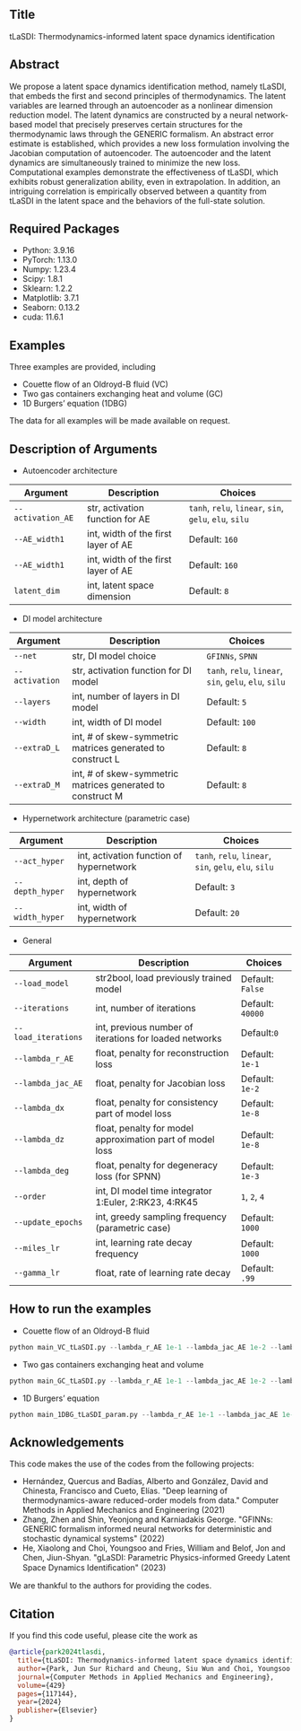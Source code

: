 ## Title

tLaSDI: Thermodynamics-informed latent space dynamics identification


## Abstract 

We propose a latent space dynamics identification method, namely tLaSDI, that embeds the first and second principles of thermodynamics. 
The latent variables are learned through an autoencoder as a nonlinear dimension reduction model.
The latent dynamics are constructed by a neural network-based model that precisely preserves certain structures for the thermodynamic laws through the GENERIC formalism.
An abstract error estimate is established, which provides a new loss formulation involving the Jacobian computation of autoencoder.
The autoencoder and the latent dynamics are simultaneously trained to minimize the new loss.
Computational examples demonstrate the effectiveness of tLaSDI, which exhibits robust generalization ability, even in extrapolation.
In addition, an intriguing correlation is empirically observed between a quantity from tLaSDI in the latent space and the behaviors of the full-state solution.

## Required Packages

- Python: 3.9.16
- PyTorch: 1.13.0
- Numpy: 1.23.4
- Scipy: 1.8.1
- Sklearn: 1.2.2
- Matplotlib: 3.7.1
- Seaborn: 0.13.2
- cuda: 11.6.1

## Examples

Three examples are provided, including
- Couette flow of an Oldroyd-B fluid (VC)
- Two gas containers exchanging heat and volume (GC)
- 1D Burgers’ equation (1DBG)

The data for all examples will be made available on request.

## Description of Arguments

- Autoencoder architecture
  
| Argument | Description | Choices |
| -------- | -------- | -------- |
| `--activation_AE`   | str, activation function for AE   |  `tanh`, `relu`, `linear`, `sin`, `gelu`, `elu`, `silu` |
| `--AE_width1`       | int, width of the first layer of AE | Default: `160` |
| `--AE_width1`       | int, width of the first layer of AE | Default: `160` |
| `latent_dim`        | int, latent space dimension | Default: `8` |

- DI model architecture

| Argument | Description | Choices |
| -------- | -------- | -------- |
| `--net`  | str, DI model choice | `GFINNs`, `SPNN` | 
| `--activation` | str, activation function for DI model  | `tanh`, `relu`, `linear`, `sin`, `gelu`, `elu`, `silu`  |
| `--layers` | int, number of layers in DI model | Default: `5` |
| `--width` | int, width of DI model | Default: `100` |
| `--extraD_L` | int, # of skew-symmetric matrices generated to construct L | Default: `8` |
| `--extraD_M` | int, # of skew-symmetric matrices generated to construct M | Default: `8` |

- Hypernetwork architecture (parametric case)

| Argument | Description | Choices |
| -------- | -------- | -------- |
|`--act_hyper` | int, activation function of hypernetwork | `tanh`, `relu`, `linear`, `sin`, `gelu`, `elu`, `silu`  |
|`--depth_hyper` | int, depth of hypernetwork | Default: `3`  |
|`--width_hyper` | int, width of hypernetwork | Default: `20` |


- General
  
| Argument | Description | Choices |
| -------- | -------- | -------- |
|`--load_model`| str2bool, load previously trained model | Default: `False`|
|`--iterations`| int, number of iterations | Default: `40000`|
|`--load_iterations`| int, previous number of iterations for loaded networks | Default:`0` |
|`--lambda_r_AE`| float, penalty for reconstruction loss | Default: `1e-1`|
|`--lambda_jac_AE`|float, penalty for Jacobian loss | Default: `1e-2`|
|`--lambda_dx` | float, penalty for consistency part of model loss | Default: `1e-8`|
|`--lambda_dz` | float, penalty for model approximation part of model loss | Default: `1e-8`|
|`--lambda_deg` | float, penalty for degeneracy loss (for SPNN) | Default: `1e-3`|
|`--order` | int, DI model time integrator 1:Euler, 2:RK23, 4:RK45 | `1`, `2`, `4`|
|`--update_epochs` | int, greedy sampling frequency (parametric case) | Default: `1000`| 
|`--miles_lr` | int, learning rate decay frequency | Default: `1000`|
|`--gamma_lr` | float, rate of learning rate decay | Default: `.99`|

## How to run the examples

- Couette flow of an Oldroyd-B fluid
  
```python
python main_VC_tLaSDI.py --lambda_r_AE 1e-1 --lambda_jac_AE 1e-2 --lambda_dx 1e-8 --lambda_Dz 1e-8 ...
```

- Two gas containers exchanging heat and volume
  
```python
python main_GC_tLaSDI.py --lambda_r_AE 1e-1 --lambda_jac_AE 1e-2 --lambda_dx 1e-7 --lambda_Dz 1e-7 ...
```

- 1D Burgers’ equation
  
```python
python main_1DBG_tLaSDI_param.py --lambda_r_AE 1e-1 --lambda_jac_AE 1e-9 --lambda_dx 1e-7 --lambda_Dz 1e-7 ...
```


## Acknowledgements

This code makes the use of the codes from the following projects:

- Hernández, Quercus and Badías, Alberto and González, David and Chinesta, Francisco and Cueto, Elías. "Deep learning of thermodynamics-aware reduced-order models from data." Computer Methods in Applied Mechanics and Engineering (2021)
- Zhang, Zhen and Shin, Yeonjong and Karniadakis George. "GFINNs: GENERIC formalism informed neural networks for deterministic and stochastic dynamical systems" (2022)
- He, Xiaolong and Choi, Youngsoo and Fries, William and Belof, Jon and Chen, Jiun-Shyan. "gLaSDI: Parametric Physics-informed Greedy Latent Space Dynamics Identiﬁcation" (2023)

We are thankful to the authors for providing the codes.

## Citation

If you find this code useful, please cite the work as

```bibtex
@article{park2024tlasdi,
  title={tLaSDI: Thermodynamics-informed latent space dynamics identification},
  author={Park, Jun Sur Richard and Cheung, Siu Wun and Choi, Youngsoo and Shin, Yeonjong},
  journal={Computer Methods in Applied Mechanics and Engineering},
  volume={429}
  pages={117144},
  year={2024}
  publisher={Elsevier}
}
